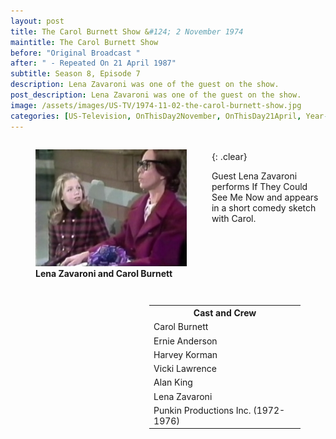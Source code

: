 ```yaml
---
layout: post
title: The Carol Burnett Show &#124; 2 November 1974
maintitle: The Carol Burnett Show
before: "Original Broadcast "
after: " - Repeated On 21 April 1987"
subtitle: Season 8, Episode 7
description: Lena Zavaroni was one of the guest on the show.
post_description: Lena Zavaroni was one of the guest on the show.
image: /assets/images/US-TV/1974-11-02-the-carol-burnett-show.jpg
categories: [US-Television, OnThisDay2November, OnThisDay21April, Year-1974, Year-1974, Year-1974]
---
```


<figure class="fig1">
<img src="/assets/images/US-TV/1974-11-02-the-carol-burnett-show.jpg" class="full-width">
<figcaption>
<strong>Lena Zavaroni and Carol Burnett</strong>
</figcaption>
</figure>

<figure class="fig2">
<table>
<tr><th>Cast and Crew</th></tr>
<tr><td>Carol Burnett</td></tr>
<tr><td>Ernie Anderson</td></tr>
<tr><td>Harvey Korman</td></tr>
<tr><td>Vicki Lawrence</td></tr>
<tr><td>Alan King</td></tr>
<tr><td>Lena Zavaroni</td></tr>
<tr><td>Punkin Productions Inc. (1972-1976)</td></tr>
</table>
</figure>

<br />{: .clear}

Guest Lena Zavaroni performs If They Could See Me Now and appears in a short comedy sketch with Carol.

<style>
.fig1 {float:left; width:48%;}
figcaption {float:left; width:100%;}

.fig2 {float:right; width:48%;}
figcaption {float:left; width:100%;}

@media only screen and (max-width: 700px) {
.fig1, .fig2 {float:left; width:100%;}
figcaption {float:left; width:90%; margin-bottom: 10px;}
}
</style>

